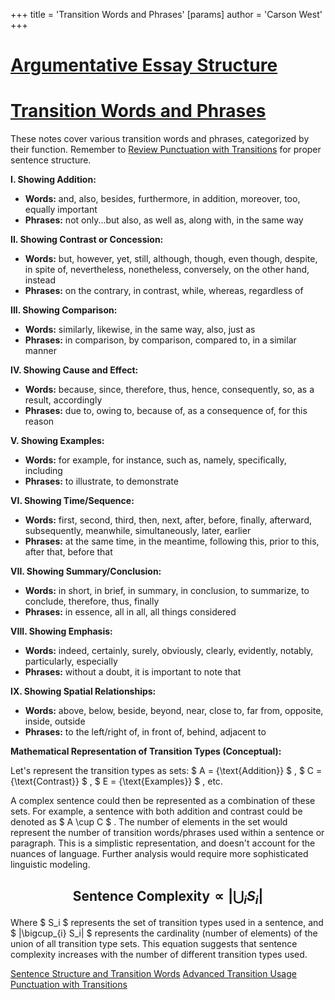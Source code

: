 +++
 title = 'Transition Words and Phrases'
[params]
	author = 'Carson West'
+++
# [Argumentative Essay Structure](./../argumentative-essay-structure/)
# [Transition Words and Phrases](./../transition-words-and-phrases/)

These notes cover various transition words and phrases, categorized by their function.  Remember to [Review Punctuation with Transitions](./../review-punctuation-with-transitions/) for proper sentence structure.

**I. Showing Addition:**

* **Words:** and, also, besides, furthermore, in addition, moreover, too, equally important
* **Phrases:**  not only...but also, as well as, along with, in the same way

**II. Showing Contrast or Concession:**

* **Words:** but, however, yet, still, although, though, even though, despite, in spite of, nevertheless, nonetheless, conversely, on the other hand, instead
* **Phrases:**  on the contrary, in contrast, while, whereas, regardless of

**III. Showing Comparison:**

* **Words:** similarly, likewise, in the same way, also, just as
* **Phrases:**  in comparison, by comparison, compared to, in a similar manner


**IV. Showing Cause and Effect:**

* **Words:** because, since, therefore, thus, hence, consequently, so, as a result, accordingly
* **Phrases:**  due to, owing to, because of, as a consequence of, for this reason

**V. Showing Examples:**

* **Words:** for example, for instance, such as, namely, specifically, including
* **Phrases:**  to illustrate,  to demonstrate


**VI. Showing Time/Sequence:**

* **Words:** first, second, third, then, next, after, before, finally, afterward, subsequently, meanwhile, simultaneously, later, earlier
* **Phrases:**  at the same time, in the meantime, following this, prior to this, after that, before that


**VII. Showing Summary/Conclusion:**

* **Words:** in short, in brief, in summary, in conclusion, to summarize, to conclude, therefore, thus, finally
* **Phrases:**  in essence, all in all, all things considered


**VIII. Showing Emphasis:**

* **Words:** indeed, certainly, surely, obviously, clearly, evidently, notably, particularly, especially
* **Phrases:**  without a doubt, it is important to note that


**IX. Showing Spatial Relationships:**

* **Words:** above, below, beside, beyond, near, close to, far from, opposite, inside, outside
* **Phrases:**  to the left/right of, in front of, behind, adjacent to


**Mathematical Representation of Transition Types (Conceptual):**

Let's represent the transition types as sets:   $ A = \{\text{Addition}\} $ ,  $ C = \{\text{Contrast}\} $ ,  $ E = \{\text{Examples}\} $ , etc.

A complex sentence could then be represented as a combination of these sets.  For example, a sentence with both addition and contrast could be denoted as  $ A \cup C $ .  The number of elements in the set would represent the number of transition words/phrases used within a sentence or paragraph.  This is a simplistic representation, and doesn't account for the nuances of language.  Further analysis would require more sophisticated linguistic modeling.

##  $$  \text{Sentence Complexity} \propto |\bigcup_{i} S_i|  $$  
Where  $ S_i $  represents the set of transition types used in a sentence, and  $ |\bigcup_{i} S_i| $  represents the cardinality (number of elements) of the union of all transition type sets.  This equation suggests that sentence complexity increases with the number of different transition types used.


[Sentence Structure and Transition Words](./../sentence-structure-and-transition-words/)
[Advanced Transition Usage](./../advanced-transition-usage/)
[Punctuation with Transitions](./../punctuation-with-transitions/)

